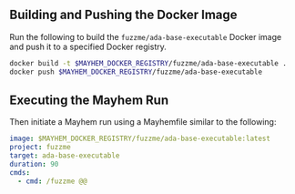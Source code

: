## Building and Pushing the Docker Image

Run the following to build the `fuzzme/ada-base-executable` Docker image and push it to a specified Docker registry.

```sh
docker build -t $MAYHEM_DOCKER_REGISTRY/fuzzme/ada-base-executable .
docker push $MAYHEM_DOCKER_REGISTRY/fuzzme/ada-base-executable
```

## Executing the Mayhem Run

Then initiate a Mayhem run using a Mayhemfile similar to the following:

```yaml
image: $MAYHEM_DOCKER_REGISTRY/fuzzme/ada-base-executable:latest
project: fuzzme
target: ada-base-executable
duration: 90
cmds:
  - cmd: /fuzzme @@
```
